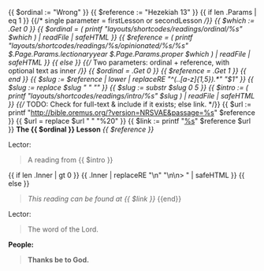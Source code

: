 {{ $ordinal := "Wrong" }}
{{ $reference := "Hezekiah 13" }}
{{ if len .Params | eq 1 }}
{{/* single parameter = firstLesson or secondLesson */}}
{{ $which := .Get 0 }}
{{ $ordinal = ( printf "layouts/shortcodes/readings/ordinal/%s" $which )  | readFile | safeHTML }}
{{ $reference = ( printf "layouts/shortcodes/readings/%s/opinionated/%s/%s" $.Page.Params.lectionaryyear $.Page.Params.proper $which ) | readFile | safeHTML }}
{{ else }}
{{/* Two parameters: ordinal + reference, with optional text as inner */}}
{{ $ordinal = .Get 0 }}
{{ $reference = .Get 1 }}
{{ end }}
{{ $slug := $reference | lower | replaceRE "^(..[a-z]{1,5}).*"  "$1" }}
{{ $slug := replace $slug " " "" }}
{{ $slug := substr $slug 0 5 }}
{{ $intro := ( printf "layouts/shortcodes/readings/intro/%s" $slug ) | readFile | safeHTML }}
{{/* TODO: Check for full-text & include if it exists; else link. */}}
{{ $url := printf "http://bible.oremus.org/?version=NRSVAE&passage=%s" $reference }}
{{ $url = replace $url " " "%20" }}
{{ $link := printf "[%s](%s)" $reference $url }}
**The {{ $ordinal }} Lesson**
_{{  $reference  }}_

Lector:
> A reading from {{ $intro }}

{{ if len .Inner | gt 0 }}
{{ .Inner | replaceRE "\n" "\n\n> " | safeHTML }}
{{ else }}
> _This reading can be found at {{ $link }}_
{{end}}

Lector:
> The word of the Lord.

**People:**
> **Thanks be to God.**
